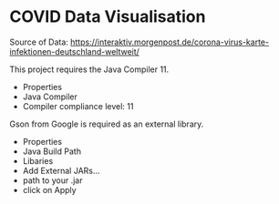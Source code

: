 # COVID Data Visualisation

Source of Data:
https://interaktiv.morgenpost.de/corona-virus-karte-infektionen-deutschland-weltweit/

This project requires the Java Compiler 11.
* Properties 
* Java Compiler 
* Compiler compliance level: 11

Gson from Google is required as an external library.
* Properties 
* Java Build Path 
* Libaries 
* Add External JARs... 
* path to your .jar
* click on Apply 
